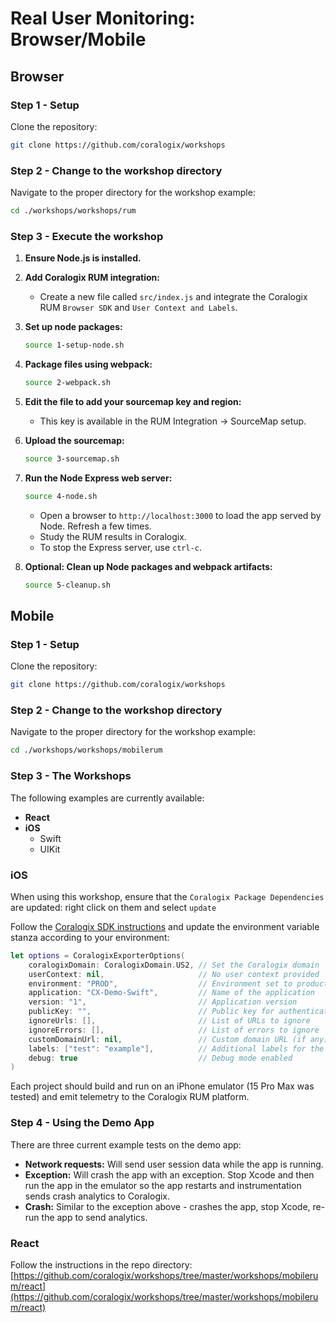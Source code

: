 
# Real User Monitoring: Browser/Mobile

## Browser

### Step 1 - Setup
Clone the repository:
```bash
git clone https://github.com/coralogix/workshops
```

### Step 2 - Change to the workshop directory
Navigate to the proper directory for the workshop example:
```bash
cd ./workshops/workshops/rum
```

### Step 3 - Execute the workshop

1. **Ensure Node.js is installed.**

2. **Add Coralogix RUM integration:**
   - Create a new file called `src/index.js` and integrate the Coralogix RUM `Browser SDK` and `User Context and Labels`.

3. **Set up node packages:**
   ```bash
   source 1-setup-node.sh
   ```

4. **Package files using webpack:**
   ```bash
   source 2-webpack.sh
   ```

5. **Edit the file to add your sourcemap key and region:**
   - This key is available in the RUM Integration -> SourceMap setup.

6. **Upload the sourcemap:**
   ```bash
   source 3-sourcemap.sh
   ```

7. **Run the Node Express web server:**
   ```bash
   source 4-node.sh
   ```
   - Open a browser to `http://localhost:3000` to load the app served by Node. Refresh a few times.
   - Study the RUM results in Coralogix.
   - To stop the Express server, use `ctrl-c`.

8. **Optional: Clean up Node packages and webpack artifacts:**
   ```bash
   source 5-cleanup.sh
   ```

## Mobile

### Step 1 - Setup
Clone the repository:
```bash
git clone https://github.com/coralogix/workshops
```

### Step 2 - Change to the workshop directory
Navigate to the proper directory for the workshop example:
```bash
cd ./workshops/workshops/mobilerum
```

### Step 3 - The Workshops
The following examples are currently available:
- **React**  
- **iOS**  
  - Swift  
  - UIKit  

### iOS
  
When using this workshop, ensure that the `Coralogix Package Dependencies` are updated: right click on them and select `update`
  
Follow the [Coralogix SDK instructions](https://coralogix.com/docs/rum-ios-monitoring-setup/) and update the environment variable stanza according to your environment:

```swift
let options = CoralogixExporterOptions(
    coralogixDomain: CoralogixDomain.US2, // Set the Coralogix domain
    userContext: nil,                     // No user context provided
    environment: "PROD",                  // Environment set to production
    application: "CX-Demo-Swift",         // Name of the application
    version: "1",                         // Application version
    publicKey: "",                        // Public key for authentication
    ignoreUrls: [],                       // List of URLs to ignore
    ignoreErrors: [],                     // List of errors to ignore
    customDomainUrl: nil,                 // Custom domain URL (if any)
    labels: ["test": "example"],          // Additional labels for the RUM data
    debug: true                           // Debug mode enabled
)
```

Each project should build and run on an iPhone emulator (15 Pro Max was tested) and emit telemetry to the Coralogix RUM platform.

### Step 4 - Using the Demo App

There are three current example tests on the demo app:  
- **Network requests:** Will send user session data while the app is running.  
- **Exception:** Will crash the app with an exception. Stop Xcode and then run the app in the emulator so the app restarts and instrumentation sends crash analytics to Coralogix.  
- **Crash:** Similar to the exception above - crashes the app, stop Xcode, re-run the app to send analytics.  
  
### React

Follow the instructions in the repo directory: [https://github.com/coralogix/workshops/tree/master/workshops/mobilerum/react](https://github.com/coralogix/workshops/tree/master/workshops/mobilerum/react)